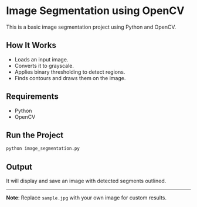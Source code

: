 # Image Segmentation using OpenCV

This is a basic image segmentation project using Python and OpenCV.

## How It Works
- Loads an input image.
- Converts it to grayscale.
- Applies binary thresholding to detect regions.
- Finds contours and draws them on the image.

## Requirements
- Python
- OpenCV

## Run the Project
```bash
python image_segmentation.py
```

## Output
It will display and save an image with detected segments outlined.

---

**Note**: Replace `sample.jpg` with your own image for custom results.
